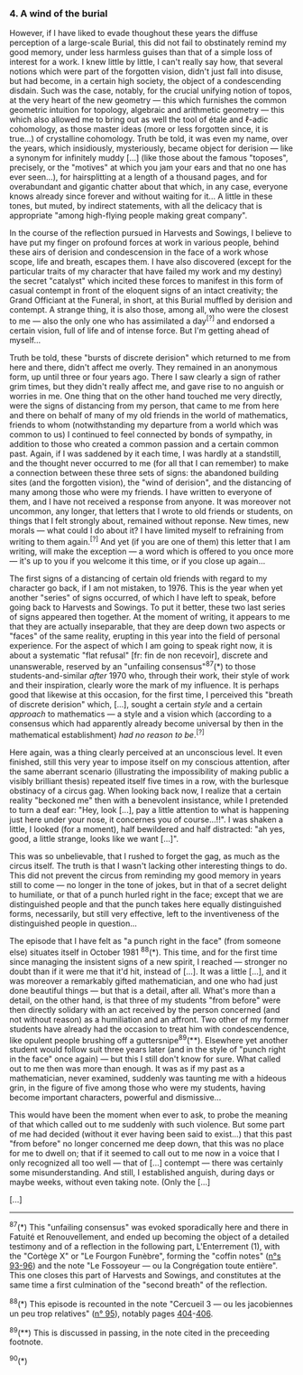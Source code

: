 ### 4. A wind of the burial
However, if I have liked to evade thoughout these years the diffuse perception of a large-scale Burial, this did not fail to obstinately remind my good memory, under less harmless guises than that of a simple loss of interest for a work. I knew little by little, I can't really say how, that several notions which were part of the forgotten vision, didn't just fall into disuse, but had become, in a certain high society, the object of a condescending disdain. Such was the case, notably, for the crucial unifying notion of topos, at the very heart of the new geometry &mdash; this which furnishes the common geometric intuition for topology, algebraic and arithmetic geometry &mdash; this which also allowed me to bring out as well the tool of étale and $\ell$-adic cohomology, as those master ideas (more or less forgotten since, it is true...) of crystalline cohomology. Truth be told, it was even my name, over the years, which insidiously, mysteriously, became object for derision &mdash; like a synonym for infinitely muddy [...] (like those about the famous "toposes", precisely, or the "motives" at which you jam your ears and that no one has ever seen...), for hairsplitting at a length of a thousand pages, and for overabundant and gigantic chatter about that which, in any case, everyone knows already since forever and without waiting for it... A little in these tones, but muted, by indirect statements, with all the delicacy that is appropriate "among high-flying people making great company".

In the course of the reflection pursued in Harvests and Sowings, I believe to have put my finger on profound forces at work in various people, behind these airs of derision and condescension in the face of a work whose scope, life and breath, escapes them. I have also discovered (except for the particular traits of my character that have failed my work and my destiny) the secret "catalyst" which incited these forces to manifest in this form of casual contempt in front of the eloquent signs of an intact creativity; the Grand Officiant at the Funeral, in short, at this Burial muffled by derision and contempt. A strange thing, it is also those, among all, who were the closest to me &mdash; also the only one who has assimilated a day<sup>[?]</sup> and endorsed a certain vision, full of life and of intense force. But I'm getting ahead of myself...

Truth be told, these "bursts of discrete derision" which returned to me from here and there, didn't affect me overly. They remained in an anonymous form, up until three or four years ago. There I saw clearly a sign of rather grim times, but they didn't really affect me, and gave rise to no anguish or worries in me. One thing that on the other hand touched me very directly, were the signs of distancing from my person, that came to me from here and there on behalf of many of my old friends in the world of mathematics, friends to whom (notwithstanding my departure from a world which was common to us) I continued to feel connected by bonds of sympathy, in addition to those who created a common passion and a certain common past. Again, if I was saddened by it each time, I was hardly at a standstill, and the thought never occurred to me (for all that I can remember) to make a connection between these three sets of signs: the abandoned building sites (and the forgotten vision), the "wind of derision", and the distancing of many among those who were my friends. I have written to everyone of them, and I have not received a response from anyone. It was moreover not uncommon, any longer, that letters that I wrote to old friends or students, on things that I felt strongly about, remained without reponse. New times, new morals &mdash; what could I do about it? I have limited myself to refraining from writing to them again.<sup>[?]</sup> And yet (if you are one of them) this letter that I am writing, will make the exception &mdash; a word which is offered to you once more &mdash; it's up to you if you welcome it this time, or if you close up again...

The first signs of a distancing of certain old friends with regard to my character go back, if I am not mistaken, to 1976. This is the year when yet another "series" of signs occurred, of which I have left to speak, before going back to Harvests and Sowings. To put it better, these two last series of signs appeared then together. At the moment of writing, it appears to me that they are actually inseparable, that they are deep down two aspects or "faces" of the same reality, erupting in this year into the field of personal experience. For the aspect of which I am going to speak right now, it is about a systematic "flat refusal" [fr: fin de non recevoir], discrete and unanswerable, reserved by an "unfailing consensus"<sup>87</sup>(&ast;) to those students-and-similar _after_ 1970 who, through their work, their style of work and their inspiration, clearly wore the mark of my influence. It is perhaps good that likewise at this occasion, for the first time, I perceived this "breath of discrete derision" which, [...], sought a certain _style_ and a certain _approach_ to mathematics &mdash; a style and a vision which (according to a consensus which had apparently already become universal by then in the mathematical establishment) _had no reason to be_.<sup>[?]<sup>

Here again, was a thing clearly perceived at an unconscious level. It even finished, still this very year to impose itself on my conscious attention, after the same aberrant scenario (illustrating the impossibility of making public a visibly brilliant thesis) repeated itself five times in a row, with the burlesque obstinacy of a circus gag. When looking back now, I realize that a certain reality "beckoned me" then with a benevolent insistance, while I pretended to turn a deaf ear: "Hey, look [...], pay a little attention to what is happening just here under your nose, it concernes you of course...!!". I was shaken a little, I looked (for a moment), half bewildered and half distracted: "ah yes, good, a little strange, looks like we want [...]".

This was so unbelievable, that I rushed to forget the gag, as much as the circus itself. The truth is that I wasn't lacking other interesting things to do. This did not prevent the circus from reminding my good memory in years still to come &mdash; no longer in the tone of jokes, but in that of a secret delight to humiliate, or that of a punch hurled right in the face; except that we are distinguished people and that the punch takes here equally distinguished forms, necessarily, but still very effective, left to the inventiveness of the distinguished people in question...

The episode that I have felt as "a punch right in the face" (from someone else) situates itself in October 1981 <sup>88</sup>(&ast;). This time, and for the first time since managing the insistent signs of a new spirit, I reached &mdash; stronger no doubt than if it were me that it'd hit, instead of [...]. It was a little [...], and it was moreover a remarkably gifted mathematician, and one who had just done beautiful things &mdash; but that is a detail, after all. What's more than a detail, on the other hand, is that three of my students "from before" were then directly solidary with an act received by the person concerned (and not without reason) as a humiliation and an affront. Two other of my former students have already had the occasion to treat him with condescendence, like opulent people brushing off a guttersnipe<sup>89</sup>(&ast;&ast;). Elsewhere yet another student would follow suit three years later (and in the style of "punch right in the face" once again) &mdash; but this I still don't know for sure. What called out to me then was more than enough. It was as if my past as a mathematician, never examined, suddenly was taunting me with a hideous grin, in the figure of five among those who were my students, having become important characters, powerful and dismissive...

This would have been the moment when ever to ask, to probe the meaning of that which called out to me suddenly with such violence. But some part of me had decided (without it ever having been said to exist...) that this past "from before" no longer concerned me deep down, that this was no place for me to dwell on; that if it seemed to call out to me now in a voice that I only recognized all too well &mdash; that of [...] contempt &mdash; there was certainly some misunderstanding. And still, I established anguish, during days or maybe weeks, without even taking note. (Only the [...]

[...]

---

<sup>87</sup>(&ast;) This "unfailing consensus" was evoked sporadically here and there in Fatuité et Renouvellement, and ended up becoming the object of a detailed testimony and of a reflection in the following part, L'Enterrement (1), with the "Cortège X" or "Le Fourgon Funèbre", forming the "coffin notes" ([n&deg;s 93-96](../table-of-contents.md#fourgon-funebre)) and the note "Le Fossoyeur — ou la Congrégation toute entière". This one closes this part of Harvests and Sowings, and constitutes at the same time a first culmination of the "second breath" of the reflection.

<sup>88</sup>(&ast;) This episode is recounted in the note "Cercueil 3 — ou les jacobiennes un peu trop relatives" ([n&deg; 95](../table-of-contents.md#jacobiennes)), notably pages [404](../part-2-bury/3.md#page-404)-[406](../part-2-bury/3.md#page-406).

<sup>89</sup>(&ast;&ast;) This is discussed in passing, in the note cited in the preceeding footnote.

<sup>90</sup>(&ast;)
